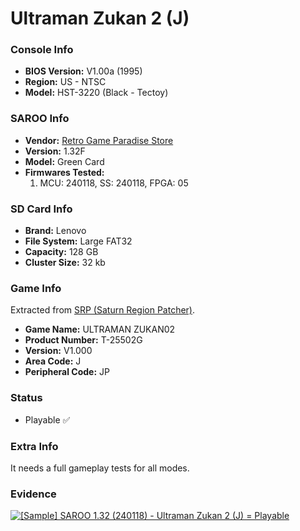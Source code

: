 # Ultraman Zukan 2 (J)

### Console Info

- <b>BIOS Version:</b> V1.00a (1995)
- <b>Region:</b> US - NTSC
- <b>Model:</b> HST-3220 (Black - Tectoy)

### SAROO Info

- <b>Vendor:</b> [Retro Game Paradise Store](https://s.click.aliexpress.com/e/_DlCqvfB)
- <b>Version:</b> 1.32F
- <b>Model:</b> Green Card
- <b>Firmwares Tested:</b>
  1. MCU: 240118, SS: 240118, FPGA: 05

### SD Card Info

- <b>Brand:</b> Lenovo
- <b>File System:</b> Large FAT32
- <b>Capacity:</b> 128 GB
- <b>Cluster Size:</b> 32 kb

### Game Info

Extracted from [SRP (Saturn Region Patcher)](https://segaxtreme.net/resources/saturn-region-patcher.81/download).

- <b>Game Name:</b> ULTRAMAN ZUKAN02
- <b>Product Number:</b> T-25502G
- <b>Version:</b> V1.000
- <b>Area Code:</b> J
- <b>Peripheral Code:</b> JP

### Status

- Playable :white_check_mark:

### Extra Info

It needs a full gameplay tests for all modes.

### Evidence

[![[Sample] SAROO 1.32 (240118) - Ultraman Zukan 2 (J) = Playable](https://img.youtube.com/vi/IrXdw6M2uO4/0.jpg)](https://www.youtube.com/watch?v=IrXdw6M2uO4)
